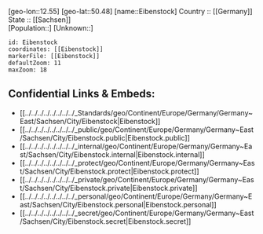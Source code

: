 ﻿---
location: [50.48,12.55] 
mapzoom: [7,12] 
mapmarker: city 
type: City
tags:
- geo/City


SpocWebEntityId: 29992
isDeleted: false
confidential: public

---
[geo-lon::12.55] 
[geo-lat::50.48] 
[name::Eibenstock] 
Country :: [[Germany]]  
State :: [[Sachsen]]  
[Population::] 
[Unknown::] 


```leaflet
id: Eibenstock
coordinates: [[Eibenstock]] 
markerFile: [[Eibenstock]] 
defaultZoom: 11 
maxZoom: 18
```


## Confidential Links & Embeds: 
- [[../../../../../../../../_Standards/geo/Continent/Europe/Germany/Germany~East/Sachsen/City/Eibenstock|Eibenstock]] 
- [[../../../../../../../../_public/geo/Continent/Europe/Germany/Germany~East/Sachsen/City/Eibenstock.public|Eibenstock.public]] 
- [[../../../../../../../../_internal/geo/Continent/Europe/Germany/Germany~East/Sachsen/City/Eibenstock.internal|Eibenstock.internal]] 
- [[../../../../../../../../_protect/geo/Continent/Europe/Germany/Germany~East/Sachsen/City/Eibenstock.protect|Eibenstock.protect]] 
- [[../../../../../../../../_private/geo/Continent/Europe/Germany/Germany~East/Sachsen/City/Eibenstock.private|Eibenstock.private]] 
- [[../../../../../../../../_personal/geo/Continent/Europe/Germany/Germany~East/Sachsen/City/Eibenstock.personal|Eibenstock.personal]] 
- [[../../../../../../../../_secret/geo/Continent/Europe/Germany/Germany~East/Sachsen/City/Eibenstock.secret|Eibenstock.secret]] 
